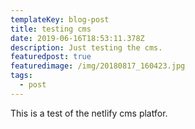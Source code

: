 ```yaml
---
templateKey: blog-post
title: testing cms
date: 2019-06-16T18:53:11.378Z
description: Just testing the cms.
featuredpost: true
featuredimage: /img/20180817_160423.jpg
tags:
  - post
---
```

This is a test of the netlify cms platfor.

